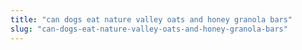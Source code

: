 ```yaml
---
title: "can dogs eat nature valley oats and honey granola bars"
slug: "can-dogs-eat-nature-valley-oats-and-honey-granola-bars"
---
```


